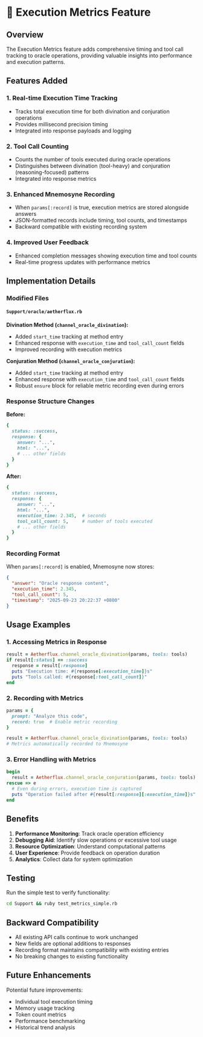 # 🎯 Execution Metrics Feature

## Overview

The Execution Metrics feature adds comprehensive timing and tool call tracking to oracle operations, providing valuable insights into performance and execution patterns.

## Features Added

### 1. **Real-time Execution Time Tracking**
- Tracks total execution time for both divination and conjuration operations
- Provides millisecond precision timing
- Integrated into response payloads and logging

### 2. **Tool Call Counting**
- Counts the number of tools executed during oracle operations
- Distinguishes between divination (tool-heavy) and conjuration (reasoning-focused) patterns
- Integrated into response metrics

### 3. **Enhanced Mnemosyne Recording**
- When `params[:record]` is true, execution metrics are stored alongside answers
- JSON-formatted records include timing, tool counts, and timestamps
- Backward compatible with existing recording system

### 4. **Improved User Feedback**
- Enhanced completion messages showing execution time and tool counts
- Real-time progress updates with performance metrics

## Implementation Details

### Modified Files

#### `Support/oracle/aetherflux.rb`

**Divination Method (`channel_oracle_divination`):**
- Added `start_time` tracking at method entry
- Enhanced response with `execution_time` and `tool_call_count` fields
- Improved recording with execution metrics

**Conjuration Method (`channel_oracle_conjuration`):**
- Added `start_time` tracking at method entry  
- Enhanced response with `execution_time` and `tool_call_count` fields
- Robust `ensure` block for reliable metric recording even during errors

### Response Structure Changes

**Before:**
```ruby
{
  status: :success,
  response: {
    answer: "...",
    html: "...",
    # ... other fields
  }
}
```

**After:**
```ruby
{
  status: :success,
  response: {
    answer: "...",
    html: "...",
    execution_time: 2.345,  # seconds
    tool_call_count: 5,     # number of tools executed
    # ... other fields
  }
}
```

### Recording Format

When `params[:record]` is enabled, Mnemosyne now stores:

```json
{
  "answer": "Oracle response content",
  "execution_time": 2.345,
  "tool_call_count": 5,
  "timestamp": "2025-09-23 20:22:37 +0800"
}
```

## Usage Examples

### 1. Accessing Metrics in Response
```ruby
result = Aetherflux.channel_oracle_divination(params, tools: tools)
if result[:status] == :success
  response = result[:response]
  puts "Execution time: #{response[:execution_time]}s"
  puts "Tools called: #{response[:tool_call_count]}"
end
```

### 2. Recording with Metrics
```ruby
params = {
  prompt: "Analyze this code",
  record: true  # Enable metric recording
}

result = Aetherflux.channel_oracle_divination(params, tools: tools)
# Metrics automatically recorded to Mnemosyne
```

### 3. Error Handling with Metrics
```ruby
begin
  result = Aetherflux.channel_oracle_conjuration(params, tools: tools)
rescue => e
  # Even during errors, execution time is captured
  puts "Operation failed after #{result[:response][:execution_time]}s"
end
```

## Benefits

1. **Performance Monitoring**: Track oracle operation efficiency
2. **Debugging Aid**: Identify slow operations or excessive tool usage
3. **Resource Optimization**: Understand computational patterns
4. **User Experience**: Provide feedback on operation duration
5. **Analytics**: Collect data for system optimization

## Testing

Run the simple test to verify functionality:
```bash
cd Support && ruby test_metrics_simple.rb
```

## Backward Compatibility

- All existing API calls continue to work unchanged
- New fields are optional additions to responses
- Recording format maintains compatibility with existing entries
- No breaking changes to existing functionality

## Future Enhancements

Potential future improvements:
- Individual tool execution timing
- Memory usage tracking
- Token count metrics
- Performance benchmarking
- Historical trend analysis